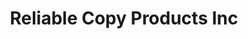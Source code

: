 ---
title: "Reliable Copy Products Inc"
url: /panama-city/reliable-copy-products-inc/
shop: office supplies
---